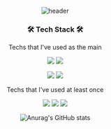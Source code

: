 <div align="center">
 
![header](https://capsule-render.vercel.app/api?type=waving&color=0:0066CC,80:0059B3,100:004080&reversal=true&height=258&text=welcome&fontColor=FFFFFF&fontSize=75&fontAlignY=36.5&desc=DanielLee's%20Profile&descSize=17&descAlign=62.2&descAlignY=54)
 
</div>

<h3 align="center">🛠 Tech Stack 🛠</h3>

<p align="center"> Techs that I've used as the main </p>

<div align="center">
 
![](https://img.shields.io/badge/C%20Sharp-239120?style=flat-square&logo=CSharp&logoColor=white) ![](https://img.shields.io/badge/C++-00599C?style=flat-square&logo=cplusplus&logoColor=white)

![](https://img.shields.io/badge/Unity-FFFFFF?style=flat-square&logo=Unity&logoColor=black) ![](https://img.shields.io/badge/Unreal%20Engine-0E1128?style=flat-square&logo=UnrealEngine&logoColor=white)

</div>

<p align="center"> Techs that I've used at least once </p>

<div align="center">
 
![](https://img.shields.io/badge/Linux-FCC624?style=flat-square&logo=Linux&logoColor=white) ![](https://img.shields.io/badge/Swift-F05138?style=flat-square&logo=Swift&logoColor=white) ![](https://img.shields.io/badge/C-A8B9CC?style=flat-square&logo=C&logoColor=white)

</div>

<div align="center">

![Anurag's GitHub stats](https://github-readme-stats.vercel.app/api?username=LeeDaniel26&theme=github_dark&show_icons=true)

</div>
